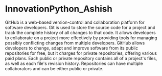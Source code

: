 # InnovationPython_Ashish
GitHub is a web-based version-control and collaboration platform for software developers.
Git is used to store the source code for a project and track the complete history of all changes to that code. 
It allows developers to collaborate on a project more effectively by providing tools for managing possibly 
conflicting changes from multiple developers. 
GitHub allows developers to change, adapt and improve software from its public repositories for free, 
but it charges for private repositories, offering various paid plans. Each public or private repository 
contains all of a project's files, as well as each file's revision history. Repositories can have multiple
collaborators and can be either public or private. 
